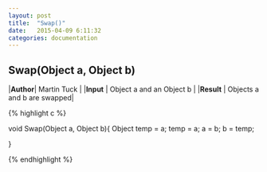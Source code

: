 ```yaml
---
layout: post
title:  "Swap()"
date:   2015-04-09 6:11:32
categories: documentation
--- 
```


## Swap(Object a, Object b)

|__Author__| Martin Tuck |
|__Input__ | Object a and an Object b |
|__Result__ | Objects a and b are swapped|


{% highlight c %}

void Swap(Object a, Object b){
	Object temp = a;
	temp = a;
	a = b;
	b = temp;

}

{% endhighlight %}